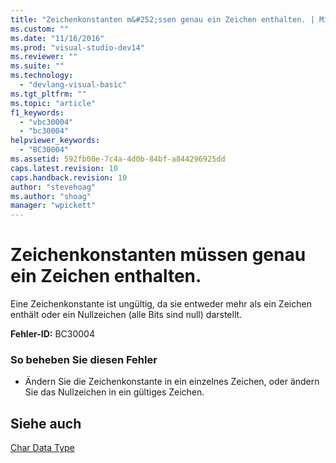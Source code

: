```yaml
---
title: "Zeichenkonstanten m&#252;ssen genau ein Zeichen enthalten. | Microsoft Docs"
ms.custom: ""
ms.date: "11/16/2016"
ms.prod: "visual-studio-dev14"
ms.reviewer: ""
ms.suite: ""
ms.technology: 
  - "devlang-visual-basic"
ms.tgt_pltfrm: ""
ms.topic: "article"
f1_keywords: 
  - "vbc30004"
  - "bc30004"
helpviewer_keywords: 
  - "BC30004"
ms.assetid: 592fb00e-7c4a-4d0b-84bf-a844296925dd
caps.latest.revision: 10
caps.handback.revision: 10
author: "stevehoag"
ms.author: "shoag"
manager: "wpickett"
---
```

# Zeichenkonstanten m&#252;ssen genau ein Zeichen enthalten.
Eine Zeichenkonstante ist ungültig, da sie entweder mehr als ein Zeichen enthält oder ein Nullzeichen \(alle Bits sind null\) darstellt.  
  
 **Fehler\-ID:** BC30004  
  
### So beheben Sie diesen Fehler  
  
-   Ändern Sie die Zeichenkonstante in ein einzelnes Zeichen, oder ändern Sie das Nullzeichen in ein gültiges Zeichen.  
  
## Siehe auch  
 [Char Data Type](../../visual-basic/language-reference/data-types/char-data-type.md)